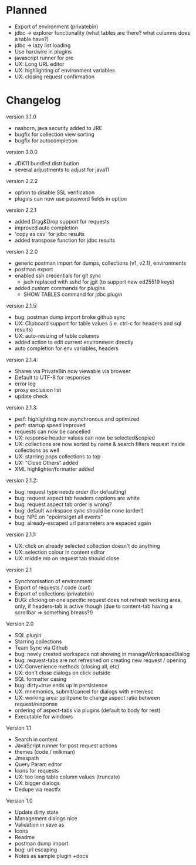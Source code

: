  # Planned
 
  * Export of environment (privatebin)
  * jdbc -> explorer functionality (what tables are there? what columns does a table have?)
  * jdbc -> lazy list loading
  * Use hardwire in plugins
  * javascript runner for pre
  * UX: Long URL editor
  * UX: highlighting of environment variables
  * UX: closing request confirmation

# Changelog

version 3.1.0
  * nashorn, java security added to JRE
  * bugfix for collection view sorting
  * bugfix for autocompletion

version 3.0.0
  * JDK11 bundled distribution
  * several adjustments to adjust for java11
 
version 2.2.2
  * option to disable SSL verification
  * plugins can now use password fields in option
  

version 2.2.1
  * added Drag&Drop support for requests
  * improved auto completion
  * 'copy as csv' for jdbc results
  * added transpose function for jdbc results


version 2.2.0
  * generic postman import for dumps, collections (v1, v2.1), environments
  * postman export
  * enabled ssh credentials for git sync
    * jsch replaced with sshd for jgit (to support new ed25519 keys)
  * added custom commands for plugins
    * SHOW TABLES command for jdbc plugin


version 2.1.5:
  * bug: postman dump import broke github sync
  * UX: Clipboard support for table values (i.e. ctrl-c for headers and sql results)
  * UX: auto-resizing of table columns 
  * added action to edit current environment directly
  * auto completion for env variables, headers

version 2.1.4:
  * Shares via PrivateBin now viewable via browser 
  * Default to UTF-8 for responses
  * error log
  * proxy exclusion list
  * update check



version 2.1.3:
  * perf: highlighting now asynchronous and optimized
  * perf: startup speed improved
  * requests can now be cancelled
  * UX: response header values can now be selected&copied
  * UX: collections are now sorted by name & search filters request inside collections as well
  * UX: starring pops collections to top
  * UX: "Close Others" added
  * XML highlighter/formatter added
 
version 2.1.2:
  * bug: request type needs order (for defaulting)
  * bug: request aspect tab headers captions are white
  * bug: request aspect tab order is wrong?
  * bug: default workspace sync should be none (order!)
  * bug: NPE on "epoints/get all events"
  * bug: already-escaped url parameters are espaced again



version 2.1.1:
  * UX: click on already selected collection doesn't do anything
  * UX: selection colour in content editor
  * UX: middle mb on request tab should close



version 2.1
  * Synchronisation of environment
  * Export of requests / code (curl)
  * Export of collections (privatebin)
  * BUG: clicking on one specific request does not refresh working area, only, if headers-tab is active though (due to content-tab having a scrollbar => something breaks?!)



Version 2.0
  * SQL plugin
  * Starring collections
  * Team Sync via Github
  * bug: newly created workspace not showing in manageWorkspaceDialog
  * bug: request-tabs are not refreshed on creating new request / opening
  * UX: Convenience methods (closing all, etc)
  * UX: don't close dialogs on click outside
  * SQL formatter casing
  * bug: dirty=true ends up in persistence
  * UX: mnemonics, submit/cancel for dialogs with enter/esc
  * UX: working area: splitpane to change aspect ratio between request/response
  * ordering of aspect-tabs via plugins (default to body for rest)
  * Executable for windows

Version 1.1
  * Search in content
  * JavaScript runner for post request actions
  * themes (code / milkman)
  * Jmespath
  * Query Param editor
  * Icons for requests
  * UX: too long table column values (truncate)
  * UX: bigger dialogs
  * Dedupe via reactfx


Version 1.0
  * Update dirty state
  * Management dialogs nice
  * Validation in save as
  * Icons
  * Readme
  * postman dump import
  * bug: url escaping
  * Notes as sample plugin +docs





